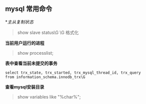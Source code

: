 ## mysql 常用命令

**主从复制状态*

> show slave status\G   \G 格式化

**当前用户运行的进程**

>  show processlist;

**表中查看当前未提交的事务**

```
select trx_state, trx_started, trx_mysql_thread_id, trx_query 
from information_schema.innodb_trx\G
```
**查看mysql安装目录**

> show variables like "%char%";



